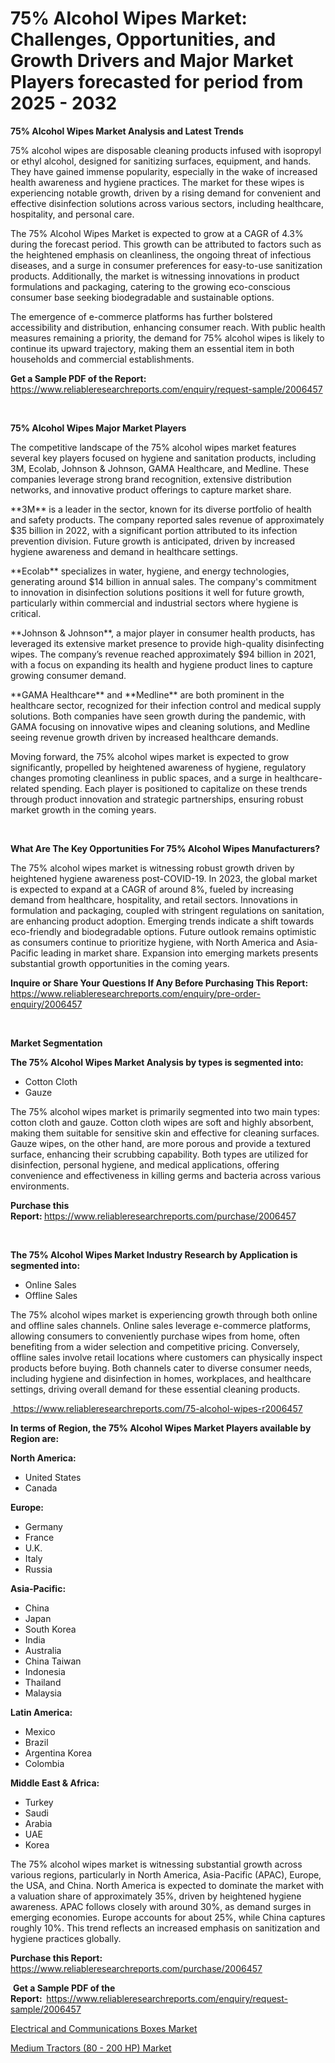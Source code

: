 <p><h1>75% Alcohol Wipes Market: Challenges, Opportunities, and Growth Drivers and Major Market Players forecasted for period from 2025 - 2032</h1></p><p><strong>75% Alcohol Wipes Market Analysis and Latest Trends</strong></p>
<p><p>75% alcohol wipes are disposable cleaning products infused with isopropyl or ethyl alcohol, designed for sanitizing surfaces, equipment, and hands. They have gained immense popularity, especially in the wake of increased health awareness and hygiene practices. The market for these wipes is experiencing notable growth, driven by a rising demand for convenient and effective disinfection solutions across various sectors, including healthcare, hospitality, and personal care.</p><p>The 75% Alcohol Wipes Market is expected to grow at a CAGR of 4.3% during the forecast period. This growth can be attributed to factors such as the heightened emphasis on cleanliness, the ongoing threat of infectious diseases, and a surge in consumer preferences for easy-to-use sanitization products. Additionally, the market is witnessing innovations in product formulations and packaging, catering to the growing eco-conscious consumer base seeking biodegradable and sustainable options.</p><p>The emergence of e-commerce platforms has further bolstered accessibility and distribution, enhancing consumer reach. With public health measures remaining a priority, the demand for 75% alcohol wipes is likely to continue its upward trajectory, making them an essential item in both households and commercial establishments.</p></p>
<p><strong>Get a Sample PDF of the Report:&nbsp;</strong> <a href="https://www.reliableresearchreports.com/enquiry/request-sample/2006457?utm_campaign=34&utm_medium=2&utm_source=Github&utm_content=ia&utm_term=15012025&utm_id=75-alcohol-wipes">https://www.reliableresearchreports.com/enquiry/request-sample/2006457</a></p>
<p>&nbsp;</p>
<p><strong>75% Alcohol Wipes Major Market Players</strong></p>
<p><p>The competitive landscape of the 75% alcohol wipes market features several key players focused on hygiene and sanitation products, including 3M, Ecolab, Johnson & Johnson, GAMA Healthcare, and Medline. These companies leverage strong brand recognition, extensive distribution networks, and innovative product offerings to capture market share.</p><p>**3M** is a leader in the sector, known for its diverse portfolio of health and safety products. The company reported sales revenue of approximately $35 billion in 2022, with a significant portion attributed to its infection prevention division. Future growth is anticipated, driven by increased hygiene awareness and demand in healthcare settings.</p><p>**Ecolab** specializes in water, hygiene, and energy technologies, generating around $14 billion in annual sales. The company's commitment to innovation in disinfection solutions positions it well for future growth, particularly within commercial and industrial sectors where hygiene is critical.</p><p>**Johnson & Johnson**, a major player in consumer health products, has leveraged its extensive market presence to provide high-quality disinfecting wipes. The company’s revenue reached approximately $94 billion in 2021, with a focus on expanding its health and hygiene product lines to capture growing consumer demand.</p><p>**GAMA Healthcare** and **Medline** are both prominent in the healthcare sector, recognized for their infection control and medical supply solutions. Both companies have seen growth during the pandemic, with GAMA focusing on innovative wipes and cleaning solutions, and Medline seeing revenue growth driven by increased healthcare demands.</p><p>Moving forward, the 75% alcohol wipes market is expected to grow significantly, propelled by heightened awareness of hygiene, regulatory changes promoting cleanliness in public spaces, and a surge in healthcare-related spending. Each player is positioned to capitalize on these trends through product innovation and strategic partnerships, ensuring robust market growth in the coming years.</p></p>
<p>&nbsp;</p>
<p><strong>What Are The Key Opportunities For 75% Alcohol Wipes Manufacturers?</strong></p>
<p><p>The 75% alcohol wipes market is witnessing robust growth driven by heightened hygiene awareness post-COVID-19. In 2023, the global market is expected to expand at a CAGR of around 8%, fueled by increasing demand from healthcare, hospitality, and retail sectors. Innovations in formulation and packaging, coupled with stringent regulations on sanitation, are enhancing product adoption. Emerging trends indicate a shift towards eco-friendly and biodegradable options. Future outlook remains optimistic as consumers continue to prioritize hygiene, with North America and Asia-Pacific leading in market share. Expansion into emerging markets presents substantial growth opportunities in the coming years.</p></p>
<p><strong>Inquire or Share Your Questions If Any Before Purchasing This Report:</strong> <a href="https://www.reliableresearchreports.com/enquiry/pre-order-enquiry/2006457?utm_campaign=34&utm_medium=2&utm_source=Github&utm_content=ia&utm_term=15012025&utm_id=75-alcohol-wipes">https://www.reliableresearchreports.com/enquiry/pre-order-enquiry/2006457</a></p>
<p>&nbsp;</p>
<p><strong>Market Segmentation</strong></p>
<p><strong>The 75% Alcohol Wipes Market Analysis by types is segmented into:</strong></p>
<p><ul><li>Cotton Cloth</li><li>Gauze</li></ul></p>
<p><p>The 75% alcohol wipes market is primarily segmented into two main types: cotton cloth and gauze. Cotton cloth wipes are soft and highly absorbent, making them suitable for sensitive skin and effective for cleaning surfaces. Gauze wipes, on the other hand, are more porous and provide a textured surface, enhancing their scrubbing capability. Both types are utilized for disinfection, personal hygiene, and medical applications, offering convenience and effectiveness in killing germs and bacteria across various environments.</p></p>
<p><strong>Purchase this Report:&nbsp;</strong><a href="https://www.reliableresearchreports.com/purchase/2006457?utm_campaign=34&utm_medium=2&utm_source=Github&utm_content=ia&utm_term=15012025&utm_id=75-alcohol-wipes">https://www.reliableresearchreports.com/purchase/2006457</a></p>
<p>&nbsp;</p>
<p><strong>The 75% Alcohol Wipes Market Industry Research by Application is segmented into:</strong></p>
<p><ul><li>Online Sales</li><li>Offline Sales</li></ul></p>
<p><p>The 75% alcohol wipes market is experiencing growth through both online and offline sales channels. Online sales leverage e-commerce platforms, allowing consumers to conveniently purchase wipes from home, often benefiting from a wider selection and competitive pricing. Conversely, offline sales involve retail locations where customers can physically inspect products before buying. Both channels cater to diverse consumer needs, including hygiene and disinfection in homes, workplaces, and healthcare settings, driving overall demand for these essential cleaning products.</p></p>
<p><a href="https://www.reliableresearchreports.com/75-alcohol-wipes-r2006457?utm_campaign=34&utm_medium=2&utm_source=Github&utm_content=ia&utm_term=15012025&utm_id=75-alcohol-wipes">&nbsp;https://www.reliableresearchreports.com/75-alcohol-wipes-r2006457</a></p>
<p><strong>In terms of Region, the 75% Alcohol Wipes Market Players available by Region are:</strong></p>
<p>
    <p> <strong> North America: </strong>
        <ul>
            <li>United States</li>
            <li>Canada</li>
        </ul>
        </p> 
    <p> <strong> Europe: </strong>
        <ul>
            <li>Germany</li>
            <li>France</li>
            <li>U.K.</li>
            <li>Italy</li>
            <li>Russia</li>
        </ul>
        </p> 
    <p> <strong> Asia-Pacific: </strong>
        <ul>
            <li>China</li>
            <li>Japan</li>
            <li>South Korea</li>
            <li>India</li>
            <li>Australia</li>
            <li>China Taiwan</li>
            <li>Indonesia</li>
            <li>Thailand</li>
            <li>Malaysia</li>
        </ul>
        </p> 
    <p> <strong> Latin America: </strong>
        <ul>
            <li>Mexico</li>
            <li>Brazil</li>
            <li>Argentina Korea</li>
            <li>Colombia</li>
        </ul>
        </p> 
    <p> <strong> Middle East & Africa: </strong>
        <ul>
            <li>Turkey</li>
            <li>Saudi</li>
            <li>Arabia</li>
            <li>UAE</li>
            <li>Korea</li>
        </ul>
    </p>
    </p>
<p><p>The 75% alcohol wipes market is witnessing substantial growth across various regions, particularly in North America, Asia-Pacific (APAC), Europe, the USA, and China. North America is expected to dominate the market with a valuation share of approximately 35%, driven by heightened hygiene awareness. APAC follows closely with around 30%, as demand surges in emerging economies. Europe accounts for about 25%, while China captures roughly 10%. This trend reflects an increased emphasis on sanitization and hygiene practices globally.</p></p>
<p><strong>Purchase this Report: </strong><a href="https://www.reliableresearchreports.com/purchase/2006457?utm_campaign=34&utm_medium=2&utm_source=Github&utm_content=ia&utm_term=15012025&utm_id=75-alcohol-wipes">https://www.reliableresearchreports.com/purchase/2006457</a></p>
<p>&nbsp;<strong>Get a Sample PDF of the Report:&nbsp;&nbsp;</strong><a href="https://www.reliableresearchreports.com/enquiry/request-sample/2006457?utm_campaign=34&utm_medium=2&utm_source=Github&utm_content=ia&utm_term=15012025&utm_id=75-alcohol-wipes">https://www.reliableresearchreports.com/enquiry/request-sample/2006457</a></p>
<p><strong></strong></p>
<p><p><a href="https://github.com/jaquelynhasenaue8/Market-Research-Report-List-1/blob/main/electrical-and-communications-boxes-market.md?utm_campaign=34&utm_medium=2&utm_source=Github&utm_content=ia&utm_term=15012025&utm_id=75-alcohol-wipes">Electrical and Communications Boxes Market</a></p><p><a href="https://github.com/guneycigdem35/Market-Research-Report-List-5/blob/main/medium-tractors-80-200-hp-market.md?utm_campaign=34&utm_medium=2&utm_source=Github&utm_content=ia&utm_term=15012025&utm_id=75-alcohol-wipes">Medium Tractors (80 - 200 HP) Market</a></p></p>